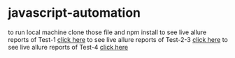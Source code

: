 # javascript-automation
 to run local machine clone those file and npm install
 to see live allure reports of Test-1 [click here](https://javascript-bikroycom-test1.netlify.app/)
 to see live allure reports of Test-2-3 [click here](https://javascript-bikroycom-test-2-3.netlify.app/)
 to see live allure reports of Test-4 [click here](https://javascript-bikroycom-test4.netlify.app/)
